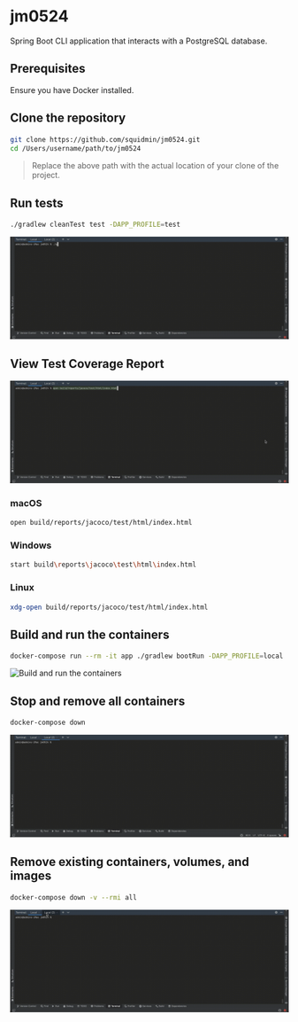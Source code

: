 # jm0524

Spring Boot CLI application that interacts with a PostgreSQL database.

## Prerequisites

Ensure you have Docker installed.

## Clone the repository

```bash
git clone https://github.com/squidmin/jm0524.git
cd /Users/username/path/to/jm0524
```

> Replace the above path with the actual location of your clone of the project.

## Run tests

```bash
./gradlew cleanTest test -DAPP_PROFILE=test
```

![Run the tests](docs%2Fimg%2Fgradle_test.gif)

## View Test Coverage Report

![View test coverage report](docs%2Fimg%2Fview_test_coverage_report.gif)

### macOS

```bash
open build/reports/jacoco/test/html/index.html
```

### Windows

```bash
start build\reports\jacoco\test\html\index.html
```

### Linux

```bash
xdg-open build/reports/jacoco/test/html/index.html
```

## Build and run the containers

```bash
docker-compose run --rm -it app ./gradlew bootRun -DAPP_PROFILE=local
```

![Build and run the containers](docs%2Fimg%2Fbuild_and_run_containers.gif)

## Stop and remove all containers

```bash
docker-compose down
```

![Stop and remove all containers](docs%2Fimg%2Fdocker_compose_down.gif)

## Remove existing containers, volumes, and images

```bash
docker-compose down -v --rmi all
```

![Remove existing containers, volumes, and images](docs%2Fimg%2Fremove_existing_containers_volumes_and_images.gif)
